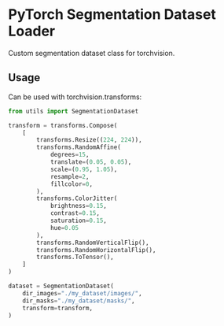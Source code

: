 # PyTorch Segmentation Dataset Loader

Custom segmentation dataset class for torchvision.

## Usage

Can be used with torchvision.transforms:

``` python
from utils import SegmentationDataset

transform = transforms.Compose(
    [
        transforms.Resize((224, 224)),
        transforms.RandomAffine(
            degrees=15,
            translate=(0.05, 0.05),
            scale=(0.95, 1.05),
            resample=2,
            fillcolor=0,
        ),
        transforms.ColorJitter(
            brightness=0.15,
            contrast=0.15,
            saturation=0.15,
            hue=0.05
        ),
        transforms.RandomVerticalFlip(),
        transforms.RandomHorizontalFlip(),
        transforms.ToTensor(),
    ]
)

dataset = SegmentationDataset(
    dir_images="./my_dataset/images/",
    dir_masks="./my_dataset/masks/",
    transform=transform,
)
```
